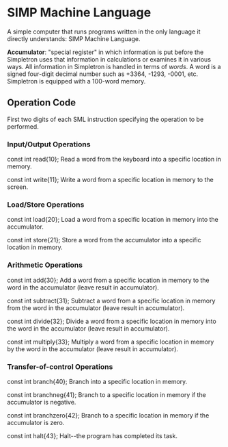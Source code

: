 # SIMP Machine Language

A simple computer that runs programs written in the only language
it directly understands: SIMP Machine Language.

**Accumulator**: "special register" in which information is put before the Simpletron uses that information
in calculations or examines it in various ways. All information in Simpletron is handled in terms of _words_.
A word is a signed four-digit decimal number such as +3364, -1293, -0001, etc. Simpletron is equipped with a 100-word memory.

## Operation Code
First two digits of each SML instruction specifying the operation to be performed.

### Input/Output Operations
const int read{10}; Read a word from the keyboard into a specific location in memory.

const int write{11}; Write a word from a specific location in memory to the screen.

### Load/Store Operations
const int load{20}; Load a word from a specific location in memory into the accumulator.

const int store{21}; Store a word from the accumulator into a specific location in memory.

### Arithmetic Operations
const int add{30}; Add a word from a specific location in memory to the word in the accumulator 
(leave result in accumulator).

const int subtract{31}; Subtract a word from a specific location in memory from the word in the accumulator 
(leave result in accumulator).

const int divide{32}; Divide a word from a specific location in memory into the word in the accumulator
(leave result in accumulator).

const int multiply{33}; Multiply a word from a specific location in memory by the word in the accumulator
(leave result in accumulator).

### Transfer-of-control Operations
const int branch{40}; Branch into a specific location in memory.

const int branchneg{41}; Branch to a specific location in memory if the accumulator is negative.

const int branchzero{42}; Branch to a specific location in memory if the accumulator is zero.

const int halt{43}; Halt--the program has completed its task.
